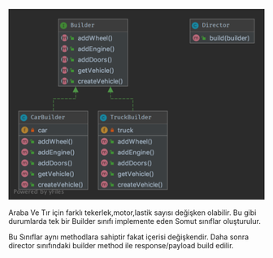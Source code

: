 ![](images/img.png)

Araba Ve Tır için farklı tekerlek,motor,lastik sayısı değişken olabilir. 
Bu gibi durumlarda tek bir Builder sınıfı implemente eden Somut
sınıflar oluşturulur.

Bu Sınıflar aynı methodlara sahiptir fakat içerisi değişkendir.
Daha sonra director sınıfındaki builder method ile response/payload
build edilir.
